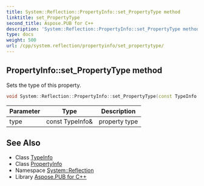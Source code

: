 ```yaml
---
title: System::Reflection::PropertyInfo::set_PropertyType method
linktitle: set_PropertyType
second_title: Aspose.PUB for C++
description: 'System::Reflection::PropertyInfo::set_PropertyType method. Sets the type of this property in C++.'
type: docs
weight: 500
url: /cpp/system.reflection/propertyinfo/set_propertytype/
---
```

## PropertyInfo::set_PropertyType method


Sets the type of this property.

```cpp
void System::Reflection::PropertyInfo::set_PropertyType(const TypeInfo &type)
```


| Parameter | Type | Description |
| --- | --- | --- |
| type | const TypeInfo\& | property type |

## See Also

* Class [TypeInfo](../../../system/typeinfo/)
* Class [PropertyInfo](../)
* Namespace [System::Reflection](../../)
* Library [Aspose.PUB for C++](../../../)
